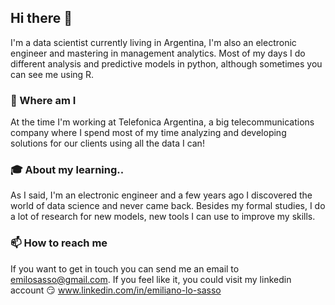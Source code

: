 ## Hi there 👋

I'm a data scientist currently living in Argentina, I'm also an electronic engineer and mastering in management analytics. 
Most of my days I do different analysis and predictive models in python, although sometimes you can see me using R.

### 🔭 Where am I

At the time I'm working at Telefonica Argentina, a big telecommunications company where I spend most of my time analyzing and developing solutions for our clients using all the data I can!

### :mortar_board: About my learning..

As I said, I'm an electronic engineer and a few years ago I discovered the world of data science and never came back. Besides my formal studies, I do a lot of research for new models, new tools I can use to improve my skills.

### 📫 How to reach me

If you want to get in touch you can send me an email to emilosasso@gmail.com. If you feel like it, you could visit my linkedin account :smirk: www.linkedin.com/in/emiliano-lo-sasso
